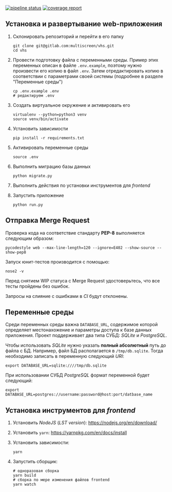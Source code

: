 ﻿[![pipeline status](https://gitlab.com/multiscreen/vhs/badges/master/pipeline.svg)](https://gitlab.com/multiscreen/vhs/commits/master) [![coverage report](https://gitlab.com/multiscreen/vhs/badges/master/coverage.svg)](https://gitlab.com/multiscreen/vhs/commits/master)


## Установка и развертывание web-приложения

1. Склонировать репозиторий и перейти в его папку

    ```
    git clone git@gitlab.com:multiscreen/vhs.git
    cd vhs
    ```

2. Провести подготовку файла с переменными среды. Пример этих переменных описан в файле `.env.example`, поэтому нужно произвести его копию в файл `.env`. Затем отредактировать копию в соответствии с параметрами своей системы (подробнее в разделе "Переменные среды")

    ```
    cp .env.example .env
    # редактируем .env
    ```

3. Создать виртуальное окружение и активировать его

    ```
    virtualenv --python=python3 venv
    source venv/bin/activate
    ```

4. Установить зависимости

    ```
    pip install -r requirements.txt
    ```

5. Активировать переменные среды

    ```
    source .env
    ```

6. Выполнить миграцию базы данных

    ```
    python migrate.py
    ```

7. Выполнить действия по установки инструментов для _frontend_

8. Запустить приложение

    ```
    python run.py
    ```


## Отправка Merge Request

Проверка кода на соответствие стандарту **PEP-8** выполняется следующим образом:

```
pycodestyle web --max-line-length=120 --ignore=E402 --show-source --show-pep8
```

Запуск юнит-тестов производится с помощью:

```
nose2 -v
```

Перед снятием WIP статуса с Merge Request удостоверьтесь, что все тесты пройдены без ошибок.

Запросы на слияние с ошибками в _CI_ будут отклонены.


## Переменные среды

Среди переменных среды важна `DATABASE_URL`, содержимое которой определяет местонахожение и параметры доступа к базе данных приложения. Проект поддерживает два типа СУБД: _SQLite_ и _PostgreSQL_.

Чтобы использовать _SQLite_ нужно указать **полный абсолютный** путь до файла с БД. Например, файл БД располагается в `/tmp/db.sqlite`. Тогда необходимо записать в переменную следующий _URI_:

```
export DATABASE_URL=sqlite:////tmp/db.sqlite
```

При использовании СУБД _PostgreSQL_ формат переменной будет следующий: 

```
export DATABASE_URL=postgres://username:password@host:port/datbase_name
```

## Установка инструментов для _frontend_

1. Установить _NodeJS_ (_LST version_): https://nodejs.org/en/download/
2. Установить `yarn`: https://yarnpkg.com/en/docs/install
3. Установить зависимости:

    ```
    yarn
    ```

4. Запустить сборщик:

    ```
    # одноразовая сборка
    yarn build
    # сборка по мере изменения файлов frontend
    yarn watch
    ```

